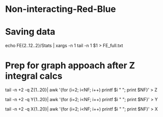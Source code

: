 # Non-interacting-Red-Blue
# Saving data
echo FE{2..12..2}/Stats | xargs -n 1 tail -n 1 $1 > FE_full.txt

# Prep for graph appoach after Z integral calcs
tail -n +2 -q Z{1..20}| awk '{for (i=2; i<NF; i++) printf $i " "; print $NF}' > Z

tail -n +2 -q Y{1..20}| awk '{for (i=2; i<NF; i++) printf $i " "; print $NF}' > Y

tail -n +2 -q X{1..20}| awk '{for (i=2; i<NF; i++) printf $i " "; print $NF}' > X
